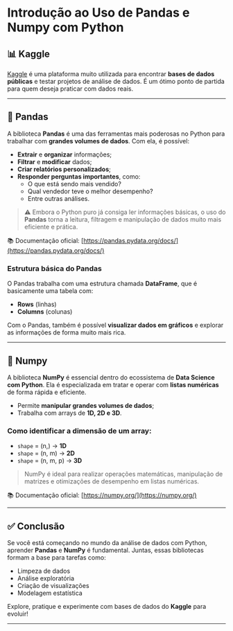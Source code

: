 # Introdução ao Uso de Pandas e Numpy com Python

## 📊 Kaggle

[Kaggle](https://www.kaggle.com/) é uma plataforma muito utilizada para encontrar **bases de dados públicas** e testar projetos de análise de dados. É um ótimo ponto de partida para quem deseja praticar com dados reais.

---

## 🐼 Pandas

A biblioteca **Pandas** é uma das ferramentas mais poderosas no Python para trabalhar com **grandes volumes de dados**. Com ela, é possível:

- **Extrair** e **organizar** informações;
- **Filtrar** e **modificar** dados;
- **Criar relatórios personalizados**;
- **Responder perguntas importantes**, como:
  - O que está sendo mais vendido?
  - Qual vendedor teve o melhor desempenho?
  - Entre outras análises.

> ⚠️ Embora o Python puro já consiga ler informações básicas, o uso do **Pandas** torna a leitura, filtragem e manipulação de dados muito mais eficiente e prática.

📚 Documentação oficial: [https://pandas.pydata.org/docs/](https://pandas.pydata.org/docs/)

### Estrutura básica do Pandas

O Pandas trabalha com uma estrutura chamada **DataFrame**, que é basicamente uma tabela com:

- **Rows** (linhas)
- **Columns** (colunas)

Com o Pandas, também é possível **visualizar dados em gráficos** e explorar as informações de forma muito mais rica.

---

## 🧮 Numpy

A biblioteca **NumPy** é essencial dentro do ecossistema de **Data Science com Python**. Ela é especializada em tratar e operar com **listas numéricas** de forma rápida e eficiente.

- Permite **manipular grandes volumes de dados**;
- Trabalha com arrays de **1D, 2D e 3D**.

### Como identificar a dimensão de um array:

- `shape` = (n,) → **1D**
- `shape` = (n, m) → **2D**
- `shape` = (n, m, p) → **3D**

> NumPy é ideal para realizar operações matemáticas, manipulação de matrizes e otimizações de desempenho em listas numéricas.

📚 Documentação oficial: [https://numpy.org/](https://numpy.org/)

---

## ✅ Conclusão

Se você está começando no mundo da análise de dados com Python, aprender **Pandas** e **NumPy** é fundamental. Juntas, essas bibliotecas formam a base para tarefas como:

- Limpeza de dados
- Análise exploratória
- Criação de visualizações
- Modelagem estatística

Explore, pratique e experimente com bases de dados do **Kaggle** para evoluir!

---